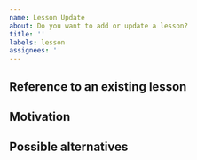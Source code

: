 ```yaml
---
name: Lesson Update
about: Do you want to add or update a lesson?
title: ''
labels: lesson
assignees: ''
---
```


## Reference to an existing lesson

## Motivation

## Possible alternatives
